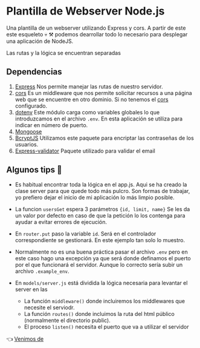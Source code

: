 # Plantilla de Webserver Node.js

Una plantilla de un webserver utilizando Express y cors. A partir de este este esqueleto 💀 ⚒️ podemos dearrollar todo lo necesario para desplegar una aplicación de NodeJS.

Las rutas y la lógica se encuentran separadas

## Dependencias

1. [Express](https://github.com/expressjs/express, "express") Nos permite manejar las rutas de nuestro servidor. 
2. [cors](https://github.com/expressjs/cors, "cors") Es un middleware que nos permite solicitar recursos a una página web que se encuentre en otro dominio. Si no tenemos el [cors](https://es.wikipedia.org/wiki/Intercambio_de_recursos_de_origen_cruzado, "corsWiki") configurado.
3. [dotenv](https://www.npmjs.com/package/dotenv, "dotenv") Este módulo carga como variables globales lo que introduzcamos en el archivo `.env`. En esta aplicación se utiliza para indicar en número de puerto.
4. [Mongoose](https://mongoosejs.com/, "mongoose")
5. [BcryptJS](https://www.npmjs.com/package/bcryptjs, "bcrypt") Utilizamos este paquete para encriptar las contraseñas de los usuarios.
6. [Express-validator](https://express-validator.github.io/docs/, "express-validator") Paquete utilizado para validar el email

## Algunos tips 📌

 - Es habitual encontrar toda la lógica en el app.js. Aqui se ha creado la clase server para que quede todo más pulcro. Son formas de trabajar, yo prefiero dejar el inicio de mi aplicación lo más limpio posible.

 - La funcion `usersGet` espera 3 parámetros `{id, limit, name}` Se les da un valor por defecto en caso de que la petición lo los contenga para ayudar a evitar errores de ejecución.

 - En `router.put` paso la variable `id`. Será en el controlador correspondiente se gestionará. En este ejemplo tan solo lo muestro.

 - Normalmente no es una buena práctica pasar el archivo `.env` pero en este caso hago una excepción ya que será donde definamos el puerto por el que funcionará el servidor. Aunque lo correcto sería subir un archivo `.example_env`.

 - En `models/server.js` está dividida la lógica necesaria para levantar el server en las   
 
    - La función `middleware()` donde incluiremos los middlewares que necesite el serviodr.
    - La función `routes()` donde incluimos la ruta del html público (normalmente el directorio public).
    - El proceso `listen()` necesita el puerto que va a utilizar el servidor

👈 [Venimos de](https://es.wikipedia.org/wiki/Intercambio_de_recursos_de_origen_cruzado)


